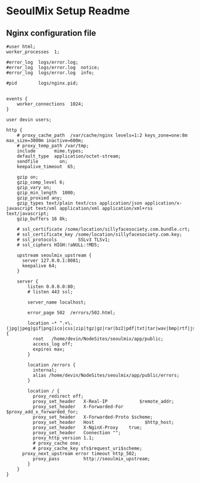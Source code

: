 # SeoulMix Setup Readme

## Nginx configuration file 


	#user html;
	worker_processes  1;

	#error_log  logs/error.log;
	#error_log  logs/error.log  notice;
	#error_log  logs/error.log  info;

	#pid        logs/nginx.pid;


	events {
	    worker_connections  1024;
	}

	user devin users;

	http {
	    # proxy_cache_path  /var/cache/nginx levels=1:2 keys_zone=one:8m max_size=3000m inactive=600m;
	    # proxy_temp_path /var/tmp;
	    include       mime.types;
	    default_type  application/octet-stream;
	    sendfile        on;
	    keepalive_timeout  65;

	    gzip on;
	    gzip_comp_level 6;
	    gzip_vary on;
	    gzip_min_length  1000;
	    gzip_proxied any;
	    gzip_types text/plain text/css application/json application/x-javascript text/xml application/xml application/xml+rss text/javascript;
	    gzip_buffers 16 8k;
	 
	    # ssl_certificate /some/location/sillyfacesociety.com.bundle.crt;
	    # ssl_certificate_key /some/location/sillyfacesociety.com.key;
	    # ssl_protocols        SSLv3 TLSv1;
	    # ssl_ciphers HIGH:!aNULL:!MD5;

	    upstream seoulmix_upstream {
	      server 127.0.0.1:8081;
	      keepalive 64;
	    }

	    server {
	        listen 0.0.0.0:80;
	        # listen 443 ssl;

	        server_name localhost;

	        error_page 502  /errors/502.html;

	    	location ~* ^.+\.(jpg|jpeg|gif|png|ico|css|zip|tgz|gz|rar|bz2|pdf|txt|tar|wav|bmp|rtf|js|flv|swf)$ {
	          root   /home/devin/NodeSites/seoulmix/app/public;
	          access_log off;
	          expires max;
	    	}

	        location /errors {
	          internal;
	          alias /home/devin/NodeSites/seoulmix/app/public/errors;
	        }

	        location / {
	          proxy_redirect off;
	          proxy_set_header   X-Real-IP            $remote_addr;
	          proxy_set_header   X-Forwarded-For  $proxy_add_x_forwarded_for;
	          proxy_set_header   X-Forwarded-Proto $scheme;
	          proxy_set_header   Host                   $http_host;
	          proxy_set_header   X-NginX-Proxy    true;
	          proxy_set_header   Connection "";
	          proxy_http_version 1.1;
	          # proxy_cache one;
	          # proxy_cache_key sfs$request_uri$scheme;
		  proxy_next_upstream error timeout http_502;
	          proxy_pass         http://seoulmix_upstream;
	        }
	    }
	}

